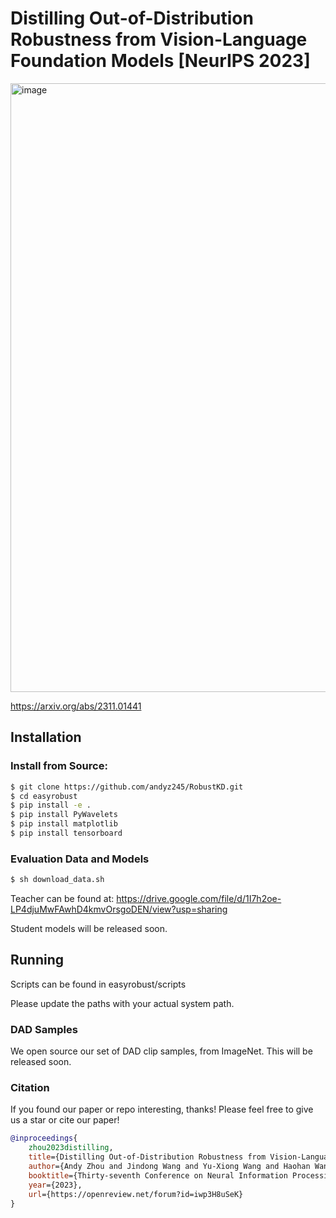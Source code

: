 # Distilling Out-of-Distribution Robustness from Vision-Language Foundation Models [NeurIPS 2023]

<img width="974" alt="image" src="https://github.com/andyz245/DiscreteAdversarialDistillation/assets/82240111/c8add5e7-4463-43ed-82fe-7125d700bd02">

https://arxiv.org/abs/2311.01441

## Installation
### Install from Source:
```bash
$ git clone https://github.com/andyz245/RobustKD.git
$ cd easyrobust
$ pip install -e .
$ pip install PyWavelets
$ pip install matplotlib
$ pip install tensorboard 
```

### Evaluation Data and Models
```bash
$ sh download_data.sh
```

Teacher can be found at:
https://drive.google.com/file/d/1I7h2oe-LP4djuMwFAwhD4kmvOrsgoDEN/view?usp=sharing

Student models will be released soon.

## Running

Scripts can be found in easyrobust/scripts

Please update the paths with your actual system path.

### DAD Samples

We open source our set of DAD clip samples, from ImageNet. This will be released soon.

### Citation

If you found our paper or repo interesting, thanks! Please feel free to give us a star or cite our paper!

```bibtex
@inproceedings{
    zhou2023distilling,
    title={Distilling Out-of-Distribution Robustness from Vision-Language Foundation Models},
    author={Andy Zhou and Jindong Wang and Yu-Xiong Wang and Haohan Wang},
    booktitle={Thirty-seventh Conference on Neural Information Processing Systems},
    year={2023},
    url={https://openreview.net/forum?id=iwp3H8uSeK}
}

```
